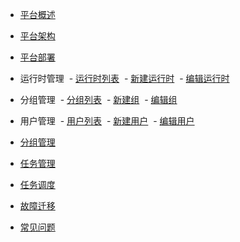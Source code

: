 - [平台概述](zh-cn/README.md)
- [平台架构](zh-cn/architecture.md)
- [平台部署](zh-cn/deploy.md)
- 运行时管理
  - [运行时列表](zh-cn/runtime-manage.md)
  - [新建运行时](zh-cn/add-runtime.md)
  - [编辑运行时](zh-cn/edit-runtime.md)
  
- 分组管理
  - [分组列表](zh-cn/group-manage.md)
  - [新建组](zh-cn/add-group.md)
  - [编辑组](zh-cn/edit-group.md)
  
- 用户管理
  - [用户列表](zh-cn/user-manage.md)
  - [新建用户](zh-cn/add-user.md)
  - [编辑用户](zh-cn/edit-user.md)
- [分组管理](zh-cn/groups-manage.md)
- [任务管理](zh-cn/tasks-manage.md)
- [任务调度](zh-cn/tasks-scheduler.md)
- [故障迁移](zh-cn/failover.md)
- [常见问题](zh-cn/faq.md)

